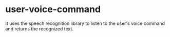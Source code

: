 # user-voice-command
It uses the speech recognition library to listen to the user's voice command and returns the recognized text.
